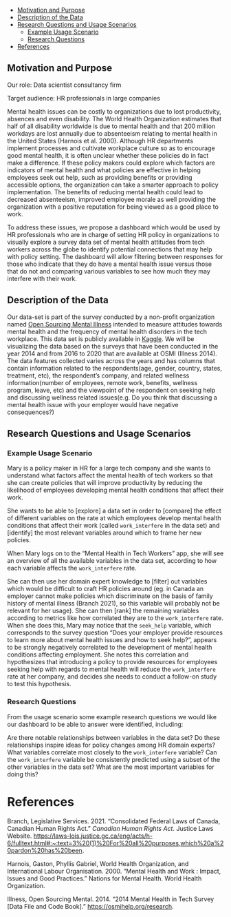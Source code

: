 -   [Motivation and Purpose](#motivation-and-purpose)
-   [Description of the Data](#description-of-the-data)
-   [Research Questions and Usage
    Scenarios](#research-questions-and-usage-scenarios)
    -   [Example Usage Scenario](#example-usage-scenario)
    -   [Research Questions](#research-questions)
-   [References](#references)

Motivation and Purpose
----------------------

Our role: Data scientist consultancy firm

Target audience: HR professionals in large companies

Mental health issues can be costly to organizations due to lost
productivity, absences and even disability. The World Health
Organization estimates that half of all disability worldwide is due to
mental health and that 200 million workdays are lost annually due to
absenteeism relating to mental health in the United States (Harnois et
al. 2000). Although HR departments implement processes and cultivate
workplace culture so as to encourage good mental health, it is often
unclear whether these policies do in fact make a difference. If these
policy makers could explore which factors are indicators of mental
health and what policies are effective in helping employees seek out
help, such as providing benefits or providing accessible options, the
organization can take a smarter approach to policy implementation. The
benefits of reducing mental health could lead to decreased absenteeism,
improved employee morale as well providing the organization with a
positive reputation for being viewed as a good place to work.

To address these issues, we propose a dashboard which would be used by
HR professionals who are in charge of setting HR policy in organizations
to visually explore a survey data set of mental health attitudes from
tech workers across the globe to identify potential connections that may
help with policy setting. The dashboard will allow filtering between
responses for those who indicate that they do have a mental health issue
versus those that do not and comparing various variables to see how much
they may interfere with their work.

Description of the Data
-----------------------

Our data-set is part of the survey conducted by a non-profit
organization named [Open Sourcing Mental Illness](https://osmihelp.org/) intended to measure
attitudes towards mental health and the frequency of mental health
disorders in the tech workplace. This data set is publicly available in [Kaggle](https://www.kaggle.com/osmi/mental-health-in-tech-2016).
We will be visualizing the data based
on the surveys that have been conducted in the year 2014 and from 2016
to 2020 that are available at OSMI (Illness 2014). The data features
collected varies across the years and has columns that contain
information related to the respondents(age, gender, country, states,
treatment, etc), the respondent’s company, and related wellness
information(number of employees, remote work, benefits, wellness
program, leave, etc) and the viewpoint of the respondent on seeking help
and discussing wellness related issues(e.g. Do you think that discussing
a mental health issue with your employer would have negative
consequences?)

Research Questions and Usage Scenarios
--------------------------------------

### Example Usage Scenario

Mary is a policy maker in HR for a large tech company and she wants to
understand what factors affect the mental health of tech workers so that
she can create policies that will improve productivity by reducing the
likelihood of employees developing mental health conditions that affect
their work.

She wants to be able to \[explore\] a data set in order to \[compare\]
the effect of different variables on the rate at which employees develop
mental health conditions that affect their work (called `work_interfere`
in the data set) and \[identify\] the most relevant variables around
which to frame her new policies.

When Mary logs on to the “Mental Health in Tech Workers” app, she will
see an overview of all the available variables in the data set,
according to how each variable affects the `work_interfere` rate.

She can then use her domain expert knowledge to \[filter\] out variables
which would be difficult to craft HR policies around (eg. in Canada an
employer cannot make policies which discriminate on the basis of family
history of mental illness (Branch 2021), so this variable will probably
not be relevant for her usage). She can then \[rank\] the remaining
variables according to metrics like how correlated they are to the
`work_interfere` rate. When she does this, Mary may notice that the
`seek_help` variable, which corresponds to the survey question “Does
your employer provide resources to learn more about mental health issues
and how to seek help?”, appears to be strongly negatively correlated to
the development of mental health conditions affecting employment. She
notes this correlation and hypothesizes that introducing a policy to
provide resources for employees seeking help with regards to mental
health will reduce the `work_interfere` rate at her company, and decides
she needs to conduct a follow-on study to test this hypothesis.

### Research Questions

From the usage scenario some example research questions we would like
our dashboard to be able to answer were identified, including:

Are there notable relationships between variables in the data set? Do
these relationships inspire ideas for policy changes among HR domain
experts? What variables correlate most closely to the `work_interfere`
variable? Can the `work_interfere` variable be consistently predicted
using a subset of the other variables in the data set? What are the most
important variables for doing this?

References
==========

Branch, Legislative Services. 2021. “Consolidated Federal Laws of
Canada, Canadian Human Rights Act.” *Canadian Human Rights Act*. Justice
Laws Website.
<https://laws-lois.justice.gc.ca/eng/acts/h-6/fulltext.html#:~:text=3%20(1)%20For%20all%20purposes,which%20a%20pardon%20has%20been>.

Harnois, Gaston, Phyllis Gabriel, World Health Organization, and
International Labour Organisation. 2000. “Mental Health and Work :
Impact, Issues and Good Practices.” Nations for Mental Health. World
Health Organization.

Illness, Open Sourcing Mental. 2014. “2014 Mental Health in Tech Survey
\[Data File and Code Book\].” <https://osmihelp.org/research>.
